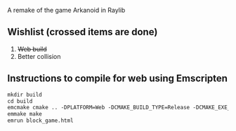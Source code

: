 A remake of the game Arkanoid in Raylib

## Wishlist (crossed items are done)
1) ~~Web build~~
2) Better collision

## Instructions to compile for web using Emscripten
```md
mkdir build
cd build
emcmake cmake .. -DPLATFORM=Web -DCMAKE_BUILD_TYPE=Release -DCMAKE_EXE_LINKER_FLAGS="-s USE_GLFW=3" -DCMAKE_EXECUTABLE_SUFFIX=".html" -G "MinGW Makefiles"
emmake make
emrun block_game.html
```